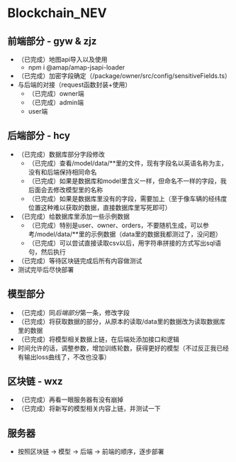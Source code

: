 # Blockchain_NEV

## 前端部分 - gyw & zjz
- （已完成）地图api导入以及使用
  - npm i @amap/amap-jsapi-loader 
- （已完成）加密字段确定（/package/owner/src/config/sensitiveFields.ts）
- 与后端的对接（request函数封装+使用）
  - （已完成）owner端
  - （已完成）admin端
  - user端

## 后端部分 - hcy
- （已完成）数据库部分字段修改
  - （已完成）查看/model/data/**里的文件，现有字段名以英语名称为主，没有和后端保持相同命名
  - （已完成）如果是数据库和model里含义一样，但命名不一样的字段，我后面会去修改模型里的名称
  - （已完成）如果是数据库里没有的字段，需要加上（至于像车辆的经纬度位置这种难以获取的数据，直接数据库里写死即可）
- （已完成）给数据库里添加一些示例数据
  - （已完成）特别是user、owner、orders，不要随机生成，可以参考/model/data/**里的示例数据（data里的数据我都测过了，没问题）
  - （已完成）可以尝试直接读取csv以后，用字符串拼接的方式写出sql语句，然后执行
- （已完成）等待区块链完成后所有内容做测试
- 测试完毕后尽快部署

## 模型部分
- （已完成）同*后端部分*第一条，修改字段
- （已完成）将获取数据的部分，从原本的读取/data里的数据改为读取数据库里的数据
- （已完成）将模型相关数据上链，在后端处添加接口和逻辑
- 时间允许的话，调整参数，增加训练轮数，获得更好的模型（不过反正我已经有输出loss曲线了，不改也没事）

## 区块链 - wxz
- （已完成）再看一眼服务器有没有崩掉
- （已完成）将新写的模型相关内容上链，并测试一下

## 服务器
- 按照区块链 -> 模型 -> 后端 -> 前端的顺序，逐步部署
